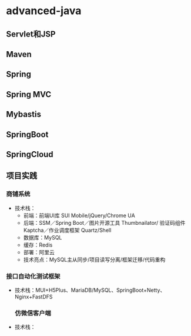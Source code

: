 # advanced-java

## Servlet和JSP
## Maven
## Spring
## Spring MVC
## Mybastis
## SpringBoot
## SpringCloud
## 项目实践

### 商铺系统

* 技术栈：
  - 前端：前端UI库 SUI Mobile/jQuery/Chrome UA
  - 后端：SSM／Spring Boot／图片开源工具 Thumbnailator/
    验证码组件Kaptcha／作业调度框架 Quartz/Shell
  - 数据库：MySQL
  - 缓存：Redis
  - 部署：阿里云
  - 技术亮点：MySQL主从同步/项目读写分离/框架迁移/代码重构

### 接口自动化测试框架

* 技术栈：MUI+H5Plus、MariaDB/MySQL、SpringBoot+Netty、Nginx+FastDFS
  
  ### 仿微信客户端

* 技术栈：
